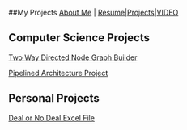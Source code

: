 ##My Projects
[About Me](https://joelambrecht.github.io/aboutMe) | [Resume](joelambrecht.github.io/resume)|[Projects](joelambrecht.github.io/projects)|[VIDEO](https://stthomas.zoom.us/rec/share/VQaNn41bNCdAszLBqIBVOLgas3z_ZX4lTy92tzILP-9OFTGPoZ4kQVB00jb-rArf.cbLgizCVsVEROobR?startTime=1651720133000)


## Computer Science Projects
[Two Way Directed Node Graph Builder](https://github.com/joelambrecht/joelambrecht.github.io/tree/main/projects/Two%20Way%20Graph)

[Pipelined Architecture Project](https://github.com/benfrey/project-3---pipelining-team-03)

## Personal Projects

[Deal or No Deal Excel File](https://github.com/joelambrecht/joelambrecht.github.io/tree/main/projects/DealorNoDeal)
